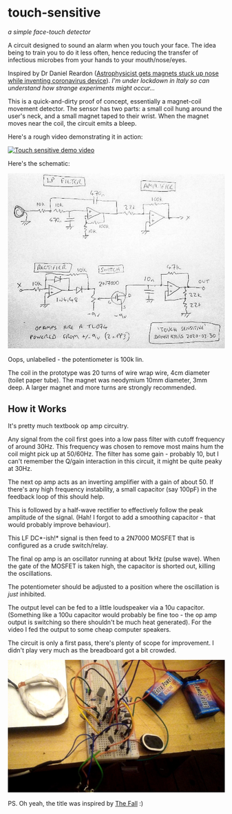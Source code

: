 # touch-sensitive
*a simple face-touch detector*

A circuit designed to sound an alarm when you touch your face. The idea being to train you to do it less often, hence reducing the transfer of infectious microbes from your hands to your mouth/nose/eyes.

Inspired by Dr Daniel Reardon ([Astrophysicist gets magnets stuck up nose while inventing coronavirus device](https://www.theguardian.com/australia-news/2020/mar/30/astrophysicist-gets-magnets-stuck-up-nose-while-inventing-coronavirus-device)). *I'm under lockdown in Italy so can understand how strange experiments might occur...*

This is a quick-and-dirty proof of concept, essentially a magnet-coil movement detector. The sensor has two parts: a small coil hung around the user's neck, and a small magnet taped to their wrist. When the magnet moves near the coil, the circuit emits a bleep.

Here's a rough video demonstrating it in action:

[![Touch sensitive demo video](https://img.youtube.com/vi/Q7eCi2-oiOE/0.jpg)](https://youtu.be/Q7eCi2-oiOE)

Here's the schematic:

![Touch-Sensitive Schematic](https://github.com/danja/touch-sensitive/blob/master/media/touch-sensitive-schematic.jpeg "schematic")

Oops, unlabelled - the potentiometer is 100k lin.

The coil in the prototype was 20 turns of wire wrap wire, 4cm diameter (toilet paper tube). The magnet was neodymium 10mm diameter, 3mm deep. A larger magnet and more turns are strongly recommended.

## How it Works

It's pretty much textbook op amp circuitry. 

Any signal from the coil first goes into a low pass filter with cutoff frequency of around 30Hz. This frequency was chosen to remove most mains hum the coil might pick up at 50/60Hz. The filter has some gain - probably 10, but I can't remember the Q/gain interaction in this circuit, it might be quite peaky at 30Hz.

The next op amp acts as an inverting amplifier with a gain of about 50. If there's any high frequency instability, a small capacitor (say 100pF) in the feedback loop of this should help. 

This is followed by a half-wave rectifier to effectively follow the peak amplitude of the signal. (Hah! I forgot to add a smoothing capacitor - that would probably improve behaviour).

This LF DC*-ish!* signal is then feed to a 2N7000 MOSFET that is configured as a crude switch/relay. 

The final op amp is an oscillator running at about 1kHz (pulse wave). When the gate of the MOSFET is taken high, the capacitor is shorted out, killing the oscillations. 

The potentiometer should be adjusted to a position where the oscillation is *just* inhibited. 
 
The output level can be fed to a little loudspeaker via a 10u capacitor. (Something like a 100u capacitor would probably be fine too - the op amp output is switching so there shouldn't be much heat generated). For the video I fed the output to some cheap computer speakers.

The circuit is only a first pass, there's plenty of scope for improvement. I didn't play very much as the breadboard got a bit crowded.

![Touch-Sensitive Spaghetti](https://github.com/danja/touch-sensitive/blob/master/media/spaghetti.jpeg "spaghetti")

PS. Oh yeah, the title was inspired by [The Fall](https://www.youtube.com/watch?v=i90EMCj98es) :)








 
